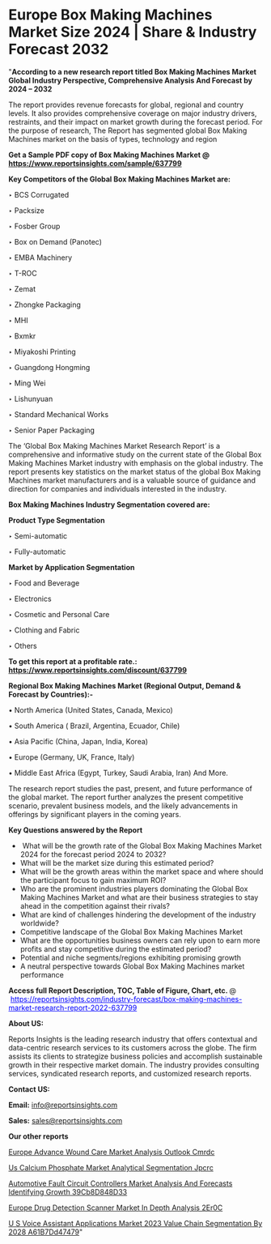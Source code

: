 # Europe Box Making Machines Market Size 2024 | Share & Industry Forecast 2032

"<strong>According to a new research report titled Box Making Machines Market Global Industry Perspective, Comprehensive Analysis And Forecast by 2024 – 2032</strong>

The report provides revenue forecasts for global, regional and country levels. It also provides comprehensive coverage on major industry drivers, restraints, and their impact on market growth during the forecast period. For the purpose of research, The Report has segmented global Box Making Machines market on the basis of types, technology and region

<strong>Get a Sample PDF copy of Box Making Machines Market </strong><strong>@<a href=https://www.reportsinsights.com/sample/637799 style=color:#0000ff;> https://www.reportsinsights.com/sample/637799</a></strong></font>

<strong>Key Competitors of the Global Box Making Machines Market are:</strong>

‣ BCS Corrugated

‣ Packsize

‣ Fosber Group

‣ Box on Demand (Panotec)

‣ EMBA Machinery

‣ T-ROC

‣ Zemat

‣ Zhongke Packaging

‣ MHI

‣ Bxmkr

‣ Miyakoshi Printing

‣ Guangdong Hongming

‣ Ming Wei

‣ Lishunyuan

‣ Standard Mechanical Works

‣ Senior Paper Packaging

The ‘Global Box Making Machines Market Research Report’ is a comprehensive and informative study on the current state of the Global Box Making Machines Market industry with emphasis on the global industry. The report presents key statistics on the market status of the global Box Making Machines market manufacturers and is a valuable source of guidance and direction for companies and individuals interested in the industry.

<strong>Box Making Machines Industry Segmentation covered are:</strong>

<strong>Product Type Segmentation</strong>

‣    Semi-automatic

‣ Fully-automatic

<strong>Market by Application Segmentation</strong>

‣   Food and Beverage

‣ Electronics

‣ Cosmetic and Personal Care

‣ Clothing and Fabric

‣ Others

<strong>To get this report at a profitable rate.: <a href=https://www.reportsinsights.com/discount/637799 style=color:#0000ff;>https://www.reportsinsights.com/discount/637799</a></strong></font>

<strong>Regional Box Making Machines Market (Regional Output, Demand &amp; Forecast by Countries):-</strong>

• North America (United States, Canada, Mexico)

• South America ( Brazil, Argentina, Ecuador, Chile)

• Asia Pacific (China, Japan, India, Korea)

• Europe (Germany, UK, France, Italy)

• Middle East Africa (Egypt, Turkey, Saudi Arabia, Iran) And More.

The research report studies the past, present, and future performance of the global market. The report further analyzes the present competitive scenario, prevalent business models, and the likely advancements in offerings by significant players in the coming years.

<strong>Key Questions answered by the Report</strong>
<ul>
  <li> What will be the growth rate of the Global Box Making Machines Market 2024 for the forecast period 2024 to 2032?</li>
  <li>What will be the market size during this estimated period?</li>
  <li>What will be the growth areas within the market space and where should the participant focus to gain maximum ROI?</li>
  <li>Who are the prominent industries players dominating the Global Box Making Machines Market and what are their business strategies to stay ahead in the competition against their rivals?</li>
  <li>What are kind of challenges hindering the development of the industry worldwide?</li>
  <li>Competitive landscape of the Global Box Making Machines Market</li>
  <li>What are the opportunities business owners can rely upon to earn more profits and stay competitive during the estimated period?</li>
  <li>Potential and niche segments/regions exhibiting promising growth</li>
  <li>A neutral perspective towards Global Box Making Machines market performance</li>
</ul>
<strong>Access full Report Description, TOC, Table of Figure, Chart, etc. </strong>@  <a href=https://reportsinsights.com/industry-forecast/box-making-machines-market-research-report-2022-637799 style=color:#0000ff;>https://reportsinsights.com/industry-forecast/box-making-machines-market-research-report-2022-637799</a></font>

<strong><strong>About US</strong>:</strong>

Reports Insights is the leading research industry that offers contextual and data-centric research services to its customers across the globe. The firm assists its clients to strategize business policies and accomplish sustainable growth in their respective market domain. The industry provides consulting services, syndicated research reports, and customized research reports.

<strong>Contact US:</strong>

<p class=""""><b>Email:</b> <a href=mailto:info@reportsinsights.com>info@reportsinsights.com</a></p>
<p class=""""><b>Sales:</b> <a href=mailto:sales@reportsinsights.com>sales@reportsinsights.com</a></p>

<strong>Our other reports</strong>

<a href=https://www.linkedin.com/pulse/europe-advance-wound-care-market-analysis-outlook-cmrdc/>Europe Advance Wound Care Market Analysis Outlook Cmrdc</a>

<a href=https://www.linkedin.com/pulse/us-calcium-phosphate-market-analytical-segmentation-jpcrc/>Us Calcium Phosphate Market Analytical Segmentation Jpcrc</a>

<a href=https://medium.com/@dorleashwini636/automotive-fault-circuit-controllers-market-analysis-and-forecasts-identifying-growth-39cb8d848d33>Automotive Fault Circuit Controllers Market Analysis And Forecasts Identifying Growth 39Cb8D848D33</a>

<a href=https://www.linkedin.com/pulse/europe-drug-detection-scanner-market-in-depth-analysis-2er0c/>Europe Drug Detection Scanner Market In Depth Analysis 2Er0C</a>

<a href=https://medium.com/@g65914336/u-s-voice-assistant-applications-market-2023-value-chain-segmentation-by-2028-a61b7dd47479>U S Voice Assistant Applications Market 2023 Value Chain Segmentation By 2028 A61B7Dd47479</a>"
